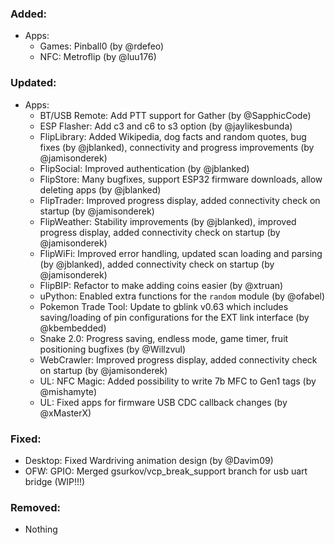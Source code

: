 ### Added:

- Apps:
    - Games: Pinball0 (by @rdefeo)
    - NFC: Metroflip (by @luu176)

### Updated:

- Apps:
    - BT/USB Remote: Add PTT support for Gather (by @SapphicCode)
    - ESP Flasher: Add c3 and c6 to s3 option (by @jaylikesbunda)
    - FlipLibrary: Added Wikipedia, dog facts and random quotes, bug fixes (by @jblanked), connectivity and progress
      improvements (by @jamisonderek)
    - FlipSocial: Improved authentication (by @jblanked)
    - FlipStore: Many bugfixes, support ESP32 firmware downloads, allow deleting apps (by @jblanked)
    - FlipTrader: Improved progress display, added connectivity check on startup (by @jamisonderek)
    - FlipWeather: Stability improvements (by @jblanked), improved progress display, added connectivity check on
      startup (by @jamisonderek)
    - FlipWiFi: Improved error handling, updated scan loading and parsing (by @jblanked), added connectivity check on
      startup (by @jamisonderek)
    - FlipBIP: Refactor to make adding coins easier (by @xtruan)
    - uPython: Enabled extra functions for the `random` module (by @ofabel)
    - Pokemon Trade Tool: Update to gblink v0.63 which includes saving/loading of pin configurations for the EXT link
      interface (by @kbembedded)
    - Snake 2.0: Progress saving, endless mode, game timer, fruit positioning bugfixes (by @Willzvul)
    - WebCrawler: Improved progress display, added connectivity check on startup (by @jamisonderek)
    - UL: NFC Magic: Added possibility to write 7b MFC to Gen1 tags (by @mishamyte)
    - UL: Fixed apps for firmware USB CDC callback changes (by @xMasterX)

### Fixed:

- Desktop: Fixed Wardriving animation design (by @Davim09)
- OFW: GPIO: Merged gsurkov/vcp_break_support branch for usb uart bridge (WIP!!!)

### Removed:

- Nothing